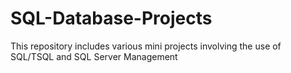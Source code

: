 # SQL-Database-Projects
This repository includes various mini projects involving the use of SQL/TSQL and SQL Server Management 

